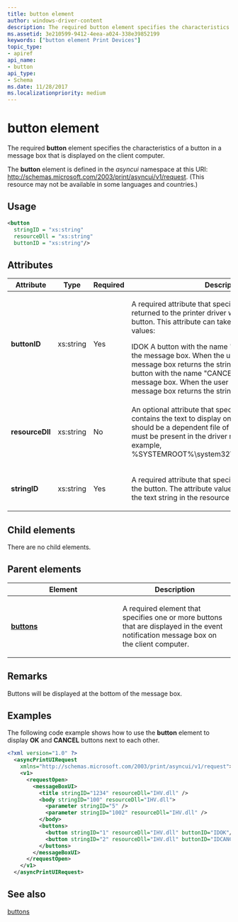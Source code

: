 ```yaml
---
title: button element
author: windows-driver-content
description: The required button element specifies the characteristics of a button in a message box that is displayed on the client computer.
ms.assetid: 3e210599-9412-4eea-a024-338e39852199
keywords: ["button element Print Devices"]
topic_type:
- apiref
api_name:
- button
api_type:
- Schema
ms.date: 11/28/2017
ms.localizationpriority: medium
---
```


# button element


The required **button** element specifies the characteristics of a button in a message box that is displayed on the client computer.

The **button** element is defined in the *asyncui* namespace at this URI: http://schemas.microsoft.com/2003/print/asyncui/v1/request. (This resource may not be available in some languages and countries.)

Usage
-----

```xml
<button
  stringID = "xs:string"
  resourceDll = "xs:string"
  buttonID = "xs:string"/>
```

Attributes
----------

<table>
<colgroup>
<col width="25%" />
<col width="25%" />
<col width="25%" />
<col width="25%" />
</colgroup>
<thead>
<tr class="header">
<th>Attribute</th>
<th>Type</th>
<th>Required</th>
<th>Description</th>
</tr>
</thead>
<tbody>
<tr class="odd">
<td><p><strong>buttonID</strong></p></td>
<td><p>xs:string</p></td>
<td><p>Yes</p></td>
<td><p></p>
<p>A required attribute that specifies the string that will be returned to the printer driver when the user clicks the button. This attribute can take one of the following values:</p>
IDOK
A button with the name &quot;OK&quot; will be displayed in the message box. When the user clicks the button, the message box returns the string &quot;IDOK&quot;.
IDCANCEL
A button with the name &quot;CANCEL&quot; will be displayed in the message box. When the user clicks the button, the message box returns the string &quot;IDCANCEL&quot;.</td>
</tr>
<tr class="even">
<td><p><strong>resourceDll</strong></p></td>
<td><p>xs:string</p></td>
<td><p>No</p></td>
<td><p></p>
<p>An optional attribute that specifies a resource DLL that contains the text to display on the button. This DLL should be a dependent file of the printer driver and must be present in the driver resource folder (for example, %SYSTEMROOT%\system32\spool\drivers\w32x86\3).</p></td>
</tr>
<tr class="odd">
<td><p><strong>stringID</strong></p></td>
<td><p>xs:string</p></td>
<td><p>Yes</p></td>
<td><p></p>
<p>A required attribute that specifies the text to display on the button. The attribute value specifies the location of the text string in the resource DLL.</p></td>
</tr>
</tbody>
</table>

## Child elements


There are no child elements.

## Parent elements


<table>
<colgroup>
<col width="50%" />
<col width="50%" />
</colgroup>
<thead>
<tr class="header">
<th>Element</th>
<th>Description</th>
</tr>
</thead>
<tbody>
<tr class="odd">
<td><p><a href="buttons.md" data-raw-source="[&lt;strong&gt;buttons&lt;/strong&gt;](buttons.md)"><strong>buttons</strong></a></p></td>
<td><p></p>
<p>A required element that specifies one or more buttons that are displayed in the event notification message box on the client computer.</p></td>
</tr>
</tbody>
</table>

Remarks
-------

Buttons will be displayed at the bottom of the message box.

Examples
--------

The following code example shows how to use the **button** element to display **OK** and **CANCEL** buttons next to each other.

```xml
<?xml version="1.0" ?>
  <asyncPrintUIRequest
    xmlns="http://schemas.microsoft.com/2003/print/asyncui/v1/request">
    <v1>
      <requestOpen>
        <messageBoxUI>
          <title stringID="1234" resourceDll="IHV.dll" />
          <body stringID="100" resourceDll="IHV.dll">
            <parameter stringID="5" />
            <parameter stringID="1002" resourceDll="IHV.dll" />
          </body>
          <buttons>
            <button stringID="1" resourceDll="IHV.dll" buttonID="IDOK"/>
            <button stringID="2" resourceDll="IHV.dll" buttonID="IDCANCEL"/>
          </buttons>
        </messageBoxUI>
      </requestOpen>
    </v1>
  </asyncPrintUIRequest>
```

## See also

[buttons](buttons.md)
